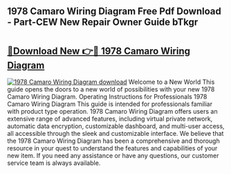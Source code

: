 ## 1978 Camaro Wiring Diagram Free Pdf Download - Part-CEW New Repair Owner Guide bTkgr

# <h2><a href="http://dft3hz.blite.top/?on=1978+Camaro+Wiring+Diagram">🔗Download New 👉🔴 1978 Camaro Wiring Diagram</a></h2>

[![1978 Camaro Wiring Diagram download](https://i.imgur.com/lujVjoI.png)](http://dft3hz.blite.top/?on=1978+Camaro+Wiring+Diagram)
Welcome to a New World This guide opens the doors to a new world of possibilities with your new 1978 Camaro Wiring Diagram. Operating Instructions for Professionals 1978 Camaro Wiring Diagram This guide is intended for professionals familiar with product type operation. 1978 Camaro Wiring Diagram offers users an extensive range of advanced features, including virtual private network, automatic data encryption, customizable dashboard, and multi-user access, all accessible through the sleek and customizable interface. We believe that the 1978 Camaro Wiring Diagram has been a comprehensive and thorough resource in your quest to understand the features and capabilities of your new item. If you need any assistance or have any questions, our customer service team is always available.
